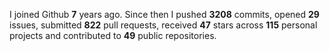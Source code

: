 
I joined Github **7** years ago. Since then I pushed **3208** commits, opened **29** issues, submitted **822** pull requests, received **47** stars across **115** personal projects and contributed to **49** public repositories.

